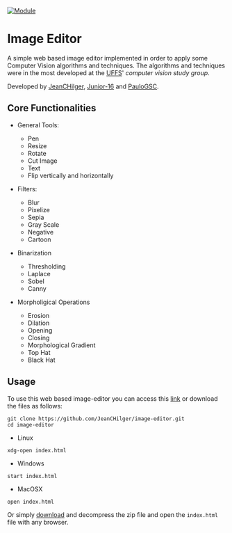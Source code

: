 [![Module](https://img.shields.io/badge/opencvjs-3.4.0-red.svg?style=flat
)](https://docs.opencv.org/3.4.0/d5/d10/tutorial_js_root.html "OpecvJS Tutorials")

# Image Editor

A simple web based image editor implemented in order to apply some Computer Vision algorithms and techniques.
The algorithms and techniques were in the most developed at the [UFFS](https://www.uffs.edu.br/campi/chapeco)' *computer vision study group*.

Developed by [JeanCHilger](https://github.com/JeanCHilger), [Junior-16](https://github.com/Junior-16) and [PauloGSC](https://github.com/PauloGSC).

## Core Functionalities

- General Tools:
  - Pen
  - Resize
  - Rotate
  - Cut Image
  - Text
  - Flip vertically and horizontally
  
- Filters:
  - Blur
  - Pixelize
  - Sepia
  - Gray Scale
  - Negative
  - Cartoon
  
- Binarization
  - Thresholding
  - Laplace
  - Sobel
  - Canny
  
- Morpholigical Operations
  - Erosion
  - Dilation
  - Opening
  - Closing
  - Morphological Gradient
  - Top Hat
  - Black Hat

## Usage

To use this web based image-editor you can access this [link](https://jeanchilger.github.io/image-editor) or download the files as follows:
```
git clone https://github.com/JeanCHilger/image-editor.git
cd image-editor
```
- Linux
```
xdg-open index.html
```
- Windows
```
start index.html
```
- MacOSX
```
open index.html
```

Or simply [download](https://github.com/JeanCHilger/image-editor/archive/master.zip) and decompress the zip file and open the `index.html` file with any browser.
